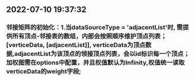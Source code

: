 ## 2022-07-10 19:37:32
### 邻接矩阵的初始化：1.当dataSourceType = 'adjacentList'时, 需提供所有顶点-邻接表的数组，内部会按照顺序维护顶点列表； [verticeData, [adjacentList]], verticeData为顶点数据,adjacentList为该顶点的领接顶点列表，会以id标识每一个顶点；加权图需在options中配置，并且权值默认为Infinity,权值统一读取verticeData的weight字段;
